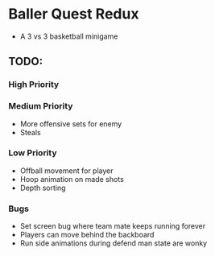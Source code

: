 # Baller Quest Redux

- A 3 vs 3 basketball minigame

## TODO:

### High Priority

### Medium Priority

- More offensive sets for enemy
- Steals

### Low Priority

- Offball movement for player
- Hoop animation on made shots
- Depth sorting

### Bugs

- Set screen bug where team mate keeps running forever
- Players can move behind the backboard
- Run side animations during defend man state are wonky
